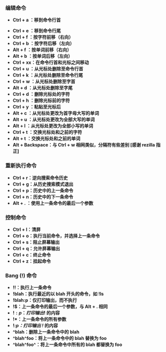 ### 编辑命令

*   **Ctrl + a ：移到命令行首**

-   **Ctrl + e ：移到命令行尾**
-   **Ctrl + f ：按字符前移（右向）**
-   **Ctrl + b ：按字符后移（左向）**
-   **Alt + f ：按单词前移（右向）**
-   **Alt + b ：按单词后移（左向）**
-   **Ctrl + xx：在命令行首和光标之间移动**
-   **Ctrl + u ：从光标处删除至命令行首**
-   **Ctrl + k ：从光标处删除至命令行尾**
-   **Ctrl + w ：从光标处删除至字首**
-   **Alt + d ：从光标处删除至字尾**
-   **Ctrl + d ：删除光标处的字符**
-   **Ctrl + h ：删除光标前的字符**
-   **Ctrl + y ：粘贴至光标后**
-   **Alt + c ：从光标处更改为首字母大写的单词**
-   **Alt + u ：从光标处更改为全部大写的单词**
-   **Alt + l ：从光标处更改为全部小写的单词**
-   **Ctrl + t ：交换光标处和之前的字符**
-   **Alt + t ：交换光标处和之前的单词**
-   **Alt + Backspace：与 Ctrl + w ~~相同~~类似，分隔符有些差别 [感谢 rezilla 指正]**

### **重新执行命令**

-   **Ctrl + r：逆向搜索命令历史**
-   **Ctrl + g：从历史搜索模式退出**
-   **Ctrl + p：历史中的上一条命令**
-   **Ctrl + n：历史中的下一条命令**
-   **Alt + .  ：使用上一条命令的最后一个参数**

### **控制命令**

-   **Ctrl + l：清屏**
-   **Ctrl + o：执行当前命令，并选择上一条命令**
-   **Ctrl + s：阻止屏幕输出**
-   **Ctrl + q：允许屏幕输出**
-   **Ctrl + c：终止命令**
-   **Ctrl + z：挂起命令**

### **Bang (!) 命令**

-   **!!：执行上一条命令**
-   **!blah：执行最近的以 blah 开头的命令，如 !ls**
-   **!blah:p：仅打印输出，而不执行**
-   **!$：上一条命令的最后一个参数，与 Alt + . 相同**
-   **!$:p：打印输出 !$ 的内容**
-   **!*：上一条命令的所有参数**
-   **!*:p：打印输出 !* 的内容**
-   **^blah：删除上一条命令中的 blah**
-   **^blah^foo：将上一条命令中的 blah 替换为 foo**
-   **^blah^foo^：将上一条命令中所有的 blah 都替换为 foo**